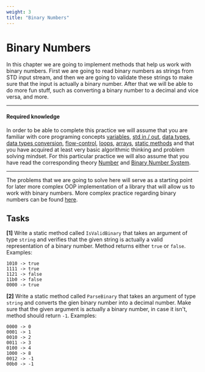 ```yaml
---
weight: 3
title: "Binary Numbers"
---
```


# Binary Numbers

In this chapter we are going to implement methods that help us work with binary numbers. First we are going to read binary numbers as strings from STD input stream, and then we are going to validate these strings to make sure that the input is actually a binary number. After that we will be able to do more fun stuff, such as converting a binary number to a decimal and vice versa, and more.

---

#### Required knowledge

In order to be able to complete this practice we will assume that you are familiar with core programing concepts [variables](), [std in / out](), [data types](), [data types conversion](), [flow-control](), [loops](), [arrays](), [static methods]() and that you have acquired at least very basic algorithmic thinking and problem solving mindset. For this particular practice we will also assume that you have read the corresponding theory [Number]() and [Binary Number System]().

---

The problems that we are going to solve here will serve as a starting point for later more complex OOP implementation of a library that will allow us to work with binary numbers. More complex practice regarding binary numbers can be found [here](/docs/problems/oop/binary/).

## Tasks

**[1]** Write a static method called `IsValidBinary` that takes an argument of type `string` and verifies that the given string is actually a valid representation of a binary number. Method returns either `true` or `false`. Examples:

```
1010 -> true
1111 -> true
1121 -> false
11b0 -> false
0000 -> true
```

**[2]** Write a static method called `ParseBinary` that takes an argument of type `string` and converts the gien binary number into a decimal number. Make sure that the given argument is actually a binary number, in case it isn't, method should return `-1`. Examples:

```
0000 -> 0
0001 -> 1
0010 -> 2
0011 -> 3
0100 -> 4
1000 -> 8
0012 -> -1
00b0 -> -1
```
